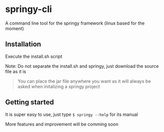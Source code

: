 # springy-cli
A command line tool for the springy framework (linux based for the moment)

## Installation
  Execute the install.sh script
  
  Note: Do not separate the install.sh and springy, just download the source file as it is
  
> You can place the jar file anywhere you want as it will always be asked when initalizing a springy project

## Getting started
  It is super easy to use, just type
  `$ springy --help`
  for its manual
  
  More features and improvement will be comming soon
